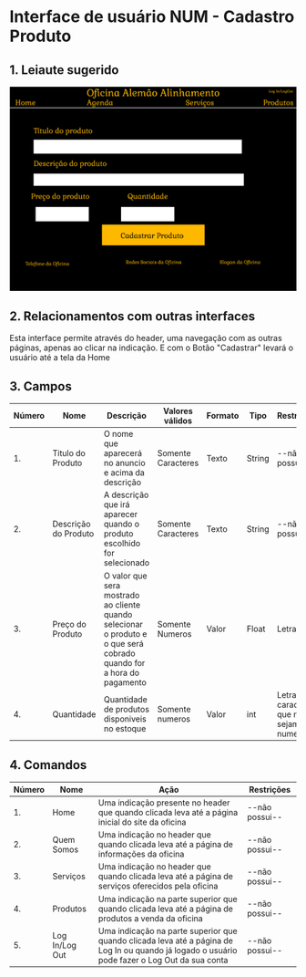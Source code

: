 # Interface de usuário NUM - Cadastro Produto

## 1. Leiaute sugerido

![TeladeCadastro](leiaute/CadastrarProduto.png)

## 2. Relacionamentos com outras interfaces

Esta interface permite através do header, uma navegação com as outras páginas, apenas ao clicar na indicação. E com o Botão "Cadastrar" levará o usuário até a tela da Home

## 3. Campos

| **Número** | **Nome** | **Descrição** | **Valores válidos** | **Formato** | **Tipo** | **Restrições** |
| --- | --- | --- | --- | --- | --- | --- |
|1. | Titulo do Produto | O nome que aparecerá no anuncio e acima da descrição | Somente Caracteres | Texto | String | --não possui-- |
|2. | Descrição do Produto | A descrição que irá aparecer quando o produto escolhido for selecionado | Somente Caracteres | Texto | String | --não possui-- |
|3. | Preço do Produto | O valor que sera mostrado ao cliente quando selecionar o produto e o que será cobrado quando for a hora do pagamento | Somente Numeros | Valor | Float | Letras|
|4. |Quantidade | Quantidade de produtos disponiveis no estoque | Somente numeros |Valor | int | Letras e caracteres que não sejam numeros |


## 4. Comandos

| **Número** | **Nome** | **Ação** | **Restrições** |
| --- | --- | --- | --- |
|1. | Home | Uma indicação presente no header que quando clicada leva até a página inicial do site da oficina | --não possui-- |
|2. | Quem Somos | Uma indicação no header que quando clicada leva até a página de informações da oficina | --não possui-- |
|3. | Serviços | Uma indicação no header que quando clicada leva até a página de serviços oferecidos pela oficina | --não possui-- |
|4. | Produtos | Uma indicação na parte superior que quando clicada leva até a página de produtos a venda da oficina | --não possui-- |
|5. | Log In/Log Out | Uma indicação na parte superior que quando clicada leva até a página de Log In ou quando já logado o usuário pode fazer o Log Out da sua conta | --não possui-- |
